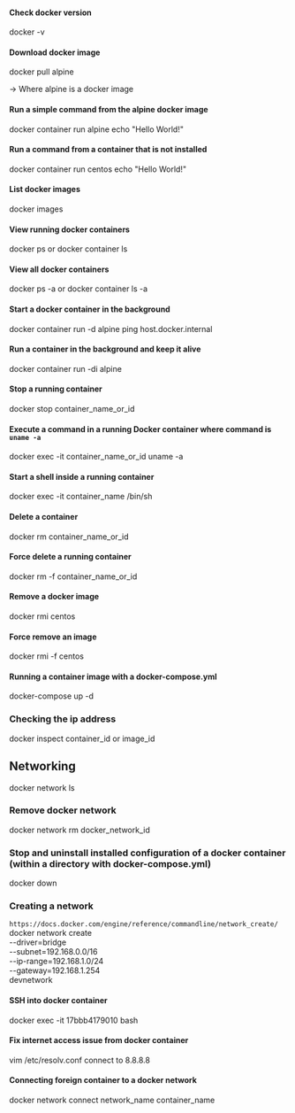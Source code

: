 #### Check docker version
docker -v


#### Download docker image
docker pull alpine

-> Where alpine is a docker image


#### Run a simple command from the alpine docker image
docker container run alpine echo "Hello World!"

#### Run a command from a container that is not installed
docker container run centos echo "Hello World!"



#### List docker images
docker images

#### View running docker containers
docker ps or docker container ls


#### View all docker containers
docker ps -a or docker container ls -a

#### Start a docker container in the background
docker container run -d alpine ping host.docker.internal


#### Run a container in the background and keep it alive	
docker container run -di alpine

#### Stop a running container
docker stop container_name_or_id


#### Execute a command in a running Docker container where command is `uname -a`
docker exec -it container_name_or_id uname -a



#### Start a shell inside a running container	
docker exec -it container_name /bin/sh

#### Delete a container
docker rm container_name_or_id

#### Force delete a running container 
docker rm -f container_name_or_id

#### Remove a docker image
docker rmi centos

#### Force remove an image
docker rmi -f centos


#### Running a container image with a docker-compose.yml
docker-compose up -d


### Checking the ip address 
docker inspect container_id or image_id



## Networking

docker network ls

### Remove docker network
docker network rm docker_network_id


### Stop and uninstall installed configuration of a docker container (within a directory with docker-compose.yml)
docker down

### Creating a network
`https://docs.docker.com/engine/reference/commandline/network_create/`
docker network create \
  --driver=bridge \
  --subnet=192.168.0.0/16 \
  --ip-range=192.168.1.0/24 \
  --gateway=192.168.1.254 \
  devnetwork


#### SSH into docker container
docker exec -it 17bbb4179010 bash

#### Fix internet access issue from docker container
vim /etc/resolv.conf 
connect to 8.8.8.8 


#### Connecting foreign container to a docker network
docker network connect network_name container_name 

